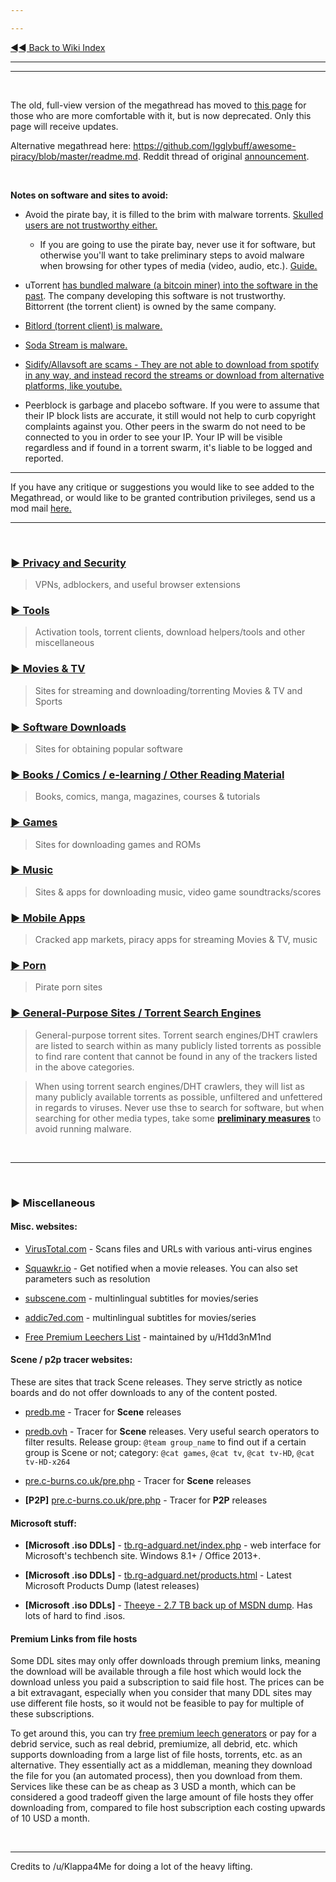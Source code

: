 ---
---
[◄◄ Back to Wiki Index](https://www.reddit.com/r/Piracy/wiki/index)

---
---

&nbsp;

The old, full-view version of the megathread has moved to [this page](https://www.reddit.com/r/Piracy/wiki/full_view_megathread) for those who are more comfortable with it, but is now deprecated. Only this page will receive updates.

Alternative megathread here: https://github.com/Igglybuff/awesome-piracy/blob/master/readme.md. Reddit thread of original [announcement](https://old.reddit.com/r/Piracy/comments/9nontk/awesome_piracy_a_curated_list_of_awesome_warez/).

&nbsp;

**Notes on software and sites to avoid:**

* Avoid the pirate bay, it is filled to the brim with malware torrents. [Skulled users are not trustworthy either.](https://www.reddit.com/r/Piracy/comments/cxbn33/psa_ransomware_all_current_vegas_pro_17_torrents/)

  * If you are going to use the pirate bay, never use it for software, but otherwise you'll want to take preliminary steps to avoid malware when browsing for other types of media (video, audio, etc.). [Guide.](https://www.reddit.com/r/Piracy/wiki/browsing_and_downloading_guide)

* uTorrent [has bundled malware (a bitcoin miner) into the software in the past](https://www.trustedreviews.com/news/utorrent-silently-installing-bundled-bitcoin-mining-software-2931825). The company developing this software is not trustworthy. Bittorrent (the torrent client) is owned by the same company.

* [Bitlord \(torrent client\) is malware.](https://www.reddit.com/r/torrents/comments/1yb8kf/warning_do_not_download_bitlord_it_has_major/)

* [Soda Stream is malware.](https://www.reddit.com/r/Piracy/comments/8q2pg3/anyone_who_can_explain_why_soda_player_is/)

* [Sidify/Allavsoft are scams - They are not able to download from spotify in any way, and instead record the streams or download from alternative platforms, like youtube.](https://www.reddit.com/r/Piracy/comments/6l2lwh/any_experience_with_sidify/)

* Peerblock is garbage and placebo software. If you were to assume that their IP block lists are accurate, it still would not help to curb copyright complaints against you. Other peers in the swarm do not need to be connected to you in order to see your IP. Your IP will be visible regardless and if found in a torrent swarm, it's liable to be logged and reported.


---

If you have any critique or suggestions you would like to see added to the Megathread, or would like to be granted contribution privileges, send us a mod mail [here.](https://www.reddit.com/message/compose?to=%2Fr%2FPiracy&subject=Megathread%20suggestion)


---
&nbsp;


### [► Privacy and Security](https://reddit.com/r/Piracy/wiki/privacy_and_security)
 > VPNs, adblockers, and useful browser extensions

### [► Tools](https://reddit.com/r/Piracy/wiki/tools)
 > Activation tools, torrent clients, download helpers/tools and other miscellaneous

### [► Movies & TV](https://reddit.com/r/Piracy/wiki/movies_and_tv)
 > Sites for streaming and downloading/torrenting Movies & TV and Sports

### [► Software Downloads](https://reddit.com/r/Piracy/wiki/software_downloads)
 > Sites for obtaining popular software

### [► Books / Comics / e-learning / Other Reading Material](https://reddit.com/r/Piracy/wiki/reading_material_and_elearning)
 > Books, comics, manga, magazines, courses & tutorials

### [► Games](https://reddit.com/r/Piracy/wiki/games)
 > Sites for downloading games and ROMs

### [► Music](https://reddit.com/r/Piracy/wiki/music)
 > Sites & apps for downloading music, video game soundtracks/scores

### [► Mobile Apps](https://reddit.com/r/Piracy/wiki/mobile_apps)
 > Cracked app markets, piracy apps for streaming Movies & TV, music

### [► Porn](https://reddit.com/r/Piracy/wiki/porn)
 > Pirate porn sites

### [► General-Purpose Sites / Torrent Search Engines](https://reddit.com/r/Piracy/wiki/general_sites_and_search_engines)
 > General-purpose torrent sites. Torrent search engines/DHT crawlers are listed to search within as many publicly listed torrents as possible to find rare content that cannot be found in any of the trackers listed in the above categories.
 >
 > When using torrent search engines/DHT crawlers, they will list as many publicly available torrents as possible, unfiltered and unfettered in regards to viruses. Never use thse to search for software, but when searching for other media types, take some [**preliminary measures**](https://www.reddit.com/r/Piracy/wiki/browsing_and_downloading_guide) to avoid running malware.

&nbsp;

---

&nbsp;

### ► Miscellaneous

#### **Misc. websites**:

 * [VirusTotal.com](https://www.virustotal.com/) - Scans files and URLs with various anti-virus engines
 * [Squawkr.io](https://www.squawkr.io/) - Get notified when a movie releases. You can also set parameters such as resolution
 * [subscene.com](https://subscene.com/) - multinlingual subtitles for movies/series
 * [addic7ed.com](http://www.addic7ed.com/) - multinlingual subtitles for movies/series
 * [Free Premium Leechers List](https://filehostlist.miraheze.org) - maintained by u/H1dd3nM1nd

#### **Scene / p2p tracer websites**:

These are sites that track Scene releases. They serve strictly as notice boards and do not offer downloads to any of the content posted.

 * [predb.me](https://predb.me/) - Tracer for **Scene** releases
 * [predb.ovh](https://predb.ovh/) - Tracer for **Scene** releases. Very useful search operators to filter results. Release group: `@team group_name` to find out if a certain group is Scene or not; category: `@cat games`, `@cat tv`, `@cat tv-HD`, `@cat tv-HD-x264`
 * [pre.c-burns.co.uk/pre.php](http://pre.c-burns.co.uk/pre.php) - Tracer for **Scene** releases
 * **[P2P]** [pre.c-burns.co.uk/pre.php](http://pre.c-burns.co.uk/pre.php) - Tracer for **P2P** releases

#### **Microsoft stuff**:

 * **[Microsoft .iso DDLs]** - [tb.rg-adguard.net/index.php](https://tb.rg-adguard.net/index.php) - web interface for Microsoft's techbench site. Windows 8.1+ / Office 2013+. 
 * **[Microsoft .iso DDLs]** - [tb.rg-adguard.net/products.html](https://tb.rg-adguard.net/products.html) - Latest Microsoft Products Dump (latest releases) 
 * **[Microsoft .iso DDLs]** - [Theeye - 2.7 TB back up of MSDN dump](https://the-eye.eu/public/MSDN/). Has lots of hard to find .isos.


#### **Premium Links from file hosts**

Some DDL sites may only offer downloads through premium links, meaning the download will be available through a file host which would lock the download unless you paid a subscription to said file host. The prices can be a bit extravagant, especially when you consider that many DDL sites may use different file hosts, so it would not be feasible to pay for multiple of these subscriptions.

To get around this, you can try [free premium leech generators](https://filehostlist.miraheze.org/wiki/Free_Premium_Leeches) or pay for a debrid service, such as real debrid, premiumize, all debrid, etc. which supports downloading from a large list of file hosts, torrents, etc. as an alternative. They essentially act as a middleman, meaning they download the file for you (an automated process), then you download from them. Services like these can be as cheap as 3 USD a month, which can be considered a good tradeoff given the large amount of file hosts they offer downloading from, compared to file host subscription each costing upwards of 10 USD a month.

&nbsp;




---


Credits to /u/Klappa4Me for doing a lot of the heavy lifting.

&nbsp;